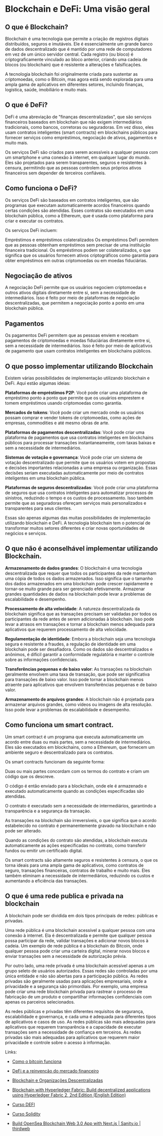 # Blockchain e DeFi: Uma visão geral

## O que é Blockchain?
Blockchain é uma tecnologia que permite a criação de registros digitais distribuídos, seguros e imutáveis. Ele é essencialmente um grande banco de dados descentralizado que é mantido por uma rede de computadores em vez de um único servidor central. Cada registro (ou bloco) é criptograficamente vinculado ao bloco anterior, criando uma cadeia de blocos (ou blockchain) que é resistente a alterações e falsificações.

A tecnologia blockchain foi originalmente criada para sustentar as criptomoedas, como o Bitcoin, mas agora está sendo explorada para uma ampla gama de aplicativos em diferentes setores, incluindo finanças, logística, saúde, imobiliário e muito mais.

## O que é DeFi?
DeFi é uma abreviação de "finanças descentralizadas", que são serviços financeiros baseados em blockchain que não exigem intermediários tradicionais, como bancos, corretoras ou seguradoras. Em vez disso, eles usam contratos inteligentes (smart contracts) em blockchains públicos para fornecer serviços como empréstimos, negociação de ativos, pagamentos e muito mais.

Os serviços DeFi são criados para serem acessíveis a qualquer pessoa com um smartphone e uma conexão à internet, em qualquer lugar do mundo. Eles são projetados para serem transparentes, seguros e resistentes à censura, permitindo que as pessoas controlem seus próprios ativos financeiros sem depender de terceiros confiáveis.

## Como funciona o DeFi?
Os serviços DeFi são baseados em contratos inteligentes, que são programas que executam automaticamente acordos financeiros quando certas condições são atendidas. Esses contratos são executados em uma blockchain pública, como a Ethereum, que é usada como plataforma para criar e executar os contratos.

Os serviços DeFi incluem:

Empréstimos e empréstimos colateralizados
Os empréstimos DeFi permitem que as pessoas obtenham empréstimos sem precisar de uma instituição financeira tradicional. Os empréstimos podem ser colateralizados, o que significa que os usuários fornecem ativos criptográficos como garantia para obter empréstimos em outras criptomoedas ou em moedas fiduciárias.

## Negociação de ativos
A negociação DeFi permite que os usuários negociem criptomoedas e outros ativos digitais diretamente entre si, sem a necessidade de intermediários. Isso é feito por meio de plataformas de negociação descentralizadas, que permitem a negociação ponto a ponto em uma blockchain pública.

## Pagamentos
Os pagamentos DeFi permitem que as pessoas enviem e recebam pagamentos de criptomoedas e moedas fiduciárias diretamente entre si, sem a necessidade de intermediários. Isso é feito por meio de aplicativos de pagamento que usam contratos inteligentes em blockchains públicos.

## O que posso implementar utilizando Blockchain

Existem várias possibilidades de implementação utilizando blockchain e DeFi. Aqui estão algumas ideias:

**Plataformas de empréstimos P2P**: Você pode criar uma plataforma de empréstimo ponto a ponto que permite que os usuários emprestem e tomem empréstimos usando criptomoedas como garantia.

**Mercados de tokens**: Você pode criar um mercado onde os usuários possam comprar e vender tokens de criptomoedas, como ações de empresas, commodities e até mesmo obras de arte.

**Plataformas de pagamentos descentralizadas**: Você pode criar uma plataforma de pagamentos que usa contratos inteligentes em blockchains públicos para processar transações instantaneamente, com taxas baixas e sem a necessidade de intermediários.

**Sistemas de votação e governança**: Você pode criar um sistema de votação descentralizado que permite que os usuários votem em propostas e decisões importantes relacionadas a uma empresa ou organização. Essas decisões seriam executadas automaticamente por meio de contratos inteligentes em uma blockchain pública.

**Plataformas de seguros descentralizadas**: Você pode criar uma plataforma de seguros que usa contratos inteligentes para automatizar processos de sinistros, reduzindo o tempo e os custos de processamento. Isso também permite que as seguradoras ofereçam serviços mais personalizados e transparentes para seus clientes.

Essas são apenas algumas das muitas possibilidades de implementação utilizando blockchain e DeFi. A tecnologia blockchain tem o potencial de transformar muitos setores diferentes e criar novas oportunidades de negócios e serviços.

## O que não é aconselhável implementar utilizando Blockchain.

**Armazenamento de dados grandes**: O blockchain é uma tecnologia descentralizada que requer que todos os participantes da rede mantenham uma cópia de todos os dados armazenados. Isso significa que o tamanho dos dados armazenados em uma blockchain pode crescer rapidamente e tornar-se muito grande para ser gerenciado efetivamente. Armazenar grandes quantidades de dados na blockchain pode levar a problemas de escalabilidade e desempenho.

**Processamento de alta velocidade**: A natureza descentralizada da blockchain significa que as transações precisam ser validadas por todos os participantes da rede antes de serem adicionadas à blockchain. Isso pode levar a atrasos em transações e tornar a blockchain menos adequada para aplicativos que requerem processamento de alta velocidade.

**Regulamentação de identidade**: Embora a blockchain seja uma tecnologia segura e resistente a fraudes, a regulação de identidade em uma blockchain pode ser desafiadora. Como os dados são descentralizados e anônimos, é difícil garantir a conformidade regulatória e manter o controle sobre as informações confidenciais.

**Transferências pequenas e de baixo valor**: As transações na blockchain geralmente envolvem uma taxa de transação, que pode ser significativa para transações de baixo valor. Isso pode tornar a blockchain menos atraente para aplicativos que envolvem transferências pequenas e de baixo valor.

**Armazenamento de arquivos grandes**: A blockchain não é projetada para armazenar arquivos grandes, como vídeos ou imagens de alta resolução. Isso pode levar a problemas de escalabilidade e desempenho.

## Como funciona um smart contract.

Um smart contract é um programa que executa automaticamente um acordo entre duas ou mais partes, sem a necessidade de intermediários. Eles são executados em blockchains, como a Ethereum, que fornecem um ambiente seguro e descentralizado para os contratos.

Os smart contracts funcionam da seguinte forma:

Duas ou mais partes concordam com os termos do contrato e criam um código que os descreve.

O código é então enviado para a blockchain, onde ele é armazenado e executado automaticamente quando as condições especificadas são atendidas.

O contrato é executado sem a necessidade de intermediários, garantindo a transparência e a segurança da transação.

As transações na blockchain são irreversíveis, o que significa que o acordo estabelecido no contrato é permanentemente gravado na blockchain e não pode ser alterado.

Quando as condições do contrato são atendidas, a blockchain executa automaticamente as ações especificadas no contrato, como transferir fundos ou emitir um certificado digital.

Os smart contracts são altamente seguros e resistentes à censura, o que os torna ideais para uma ampla gama de aplicativos, como contratos de seguro, transações financeiras, contratos de trabalho e muito mais. Eles também eliminam a necessidade de intermediários, reduzindo os custos e aumentando a eficiência das transações.

## O que é uma rede publica e privada na blockchain

A blockchain pode ser dividida em dois tipos principais de redes: públicas e privadas.

Uma rede pública é uma blockchain acessível a qualquer pessoa com uma conexão à internet. Ela é descentralizada e permite que qualquer pessoa possa participar da rede, validar transações e adicionar novos blocos à cadeia. Um exemplo de rede pública é a blockchain do Bitcoin, onde qualquer pessoa pode criar uma carteira digital, minerar novos blocos e enviar transações sem a necessidade de autorização prévia.

Por outro lado, uma rede privada é uma blockchain acessível apenas a um grupo seleto de usuários autorizados. Essas redes são controladas por uma única entidade e não são abertas para a participação pública. As redes privadas são geralmente usadas para aplicações empresariais, onde a privacidade e a segurança são primordiais. Por exemplo, uma empresa pode criar uma rede blockchain privada para rastrear o processo de fabricação de um produto e compartilhar informações confidenciais com apenas os parceiros selecionados.

As redes públicas e privadas têm diferentes requisitos de segurança, escalabilidade e governança, e cada uma é adequada para diferentes tipos de aplicativos e casos de uso. As redes públicas são mais adequadas para aplicativos que requerem transparência e a capacidade de executar transações sem a necessidade de confiança em terceiros. As redes privadas são mais adequadas para aplicativos que requerem maior privacidade e controle sobre o acesso à informação.

Links:

* [Como o bitcoin funciona](https://www.youtube.com/watch?v=NoZFWnHMZ48)

* [DeFi e a reinvenção do mercado financeiro](https://www.youtube.com/watch?v=m7WvhDX-ex4)

* [Blockchain e Organizações Descentralizadas](https://www.amazon.com.br/gp/product/B07NQPCD98/ref=ppx_yo_dt_b_d_asin_title_o00?ie=UTF8&psc=1)

* [Blockchain with Hyperledger Fabric: Build decentralized applications using Hyperledger Fabric 2, 2nd Edition (English Edition)](https://www.amazon.com.br/gp/product/B08N5CJ6RR/ref=ppx_yo_dt_b_d_asin_title_o01?ie=UTF8&psc=1)

* [Curso DEFI](https://www.youtube.com/watch?v=7ZjKabHBzEs&list=PL-LIyhnUCPkG4lzxk82hH3A0aU2-Dq7r9)

* [Curso Solidity](https://www.youtube.com/watch?v=baQl-nKSR5o&list=PL-LIyhnUCPkGFeWzGvJDprN84gETd3j3P)

* [Build OpenSea Blockchain Web 3.0 App with Next.js | Sanity.io | thirdweb](https://www.youtube.com/watch?v=x3eRXeMB-4k&list=WL&index=96)